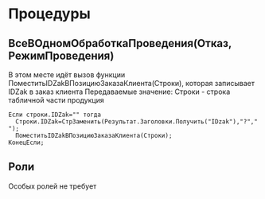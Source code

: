 # Процедуры
## ВсеВОдномОбработкаПроведения(Отказ, РежимПроведения)
В этом месте идёт вызов функции ПоместитьIDZakВПозициюЗаказаКлиента(Строки), которая записывает IDZak в заказ клиента
Передаваемые значение:
Строки - строка табличной части продукция 
```
Если строки.IDZak="" тогда  
  Строки.IDZak=СтрЗаменить(Результат.Заголовки.Получить("IDzak"),"?"," ");
  ПоместитьIDZakВПозициюЗаказаКлиента(Строки);
КонецЕсли;
```
## Роли
Особых ролей не требует
